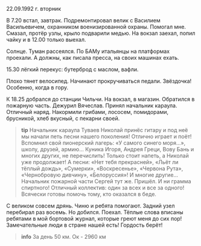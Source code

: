 22.09.1992 г. вторник

В 7.20 встал, завтрак. 
Подремонтировал велик с Василием Васильевичем, охранником военизированной охраны. Помогал мне.
Смазал, протёр узлы, крыло подварили медью. 
На вокзал заехал, попил чайку и в 12.00 только выехал.

Солнце. Туман рассеялся. 
По БАМу итальянцы на платформах проехали. 
А должны, как писала пресса, на своих машинах ехать.

15.30 лёгкий перекус: бутерброд с маслом, вафли.

Плохо тянет велосипед. 
Начинают прокручиваться педали. Звёздочка! Особенно, когда в гору.

К 18.25 добрался до станции Чильчи. 
На вокзал, в магазин. 
Обратился в пожарную часть. 
Дежурил Вячеслав. 
Принял начальник караула. Отличный наряд. Накормили грибами, лососем, помидорами, брусникой, хлеб вкусный, с пекарни своей. 
> **tip**
Начальник караула Туваев Николай принёс гитару и под неё мы начали петь песни нашего поколения! Отлично играет и поёт! 
Вспомнил свой пионерский лагерь: «У самого синего моря...», школу, друзей, армию... Куника Игоря, Андрея Греци, Вову Бань и многих других, не перечислить! Только стоит напеть, а Николай уже продолжает! 
А песни: «Нет тебя прекрасней», «Льёт ли тёплый дождь», «Сумерки», «Воскресенье», «Червона Рута», «Чернобровую дивчину», «Белоруссия»! И многие другие... 
Начальник пожарной части Сергей тут же. 
Пришёл. 
И ни грамма спиртного! 
Отличный коллектив: один за всех и все за одного! 
Всячески готовы помочь тому, кто оказался в беде. 

С великом совсем дрянь. Чиню и ребята помогают. 
Задний узел перебирал раз восемь. 
Но добился. Поехал. 
Тёплые слова вписаны ребятами в мой бортовой журнал, которые греют меня до сих пор! 
Замечательные люди в стране нашей есть! Гордость берёт!

> **info** За день 50 км. Ок - 2960 км